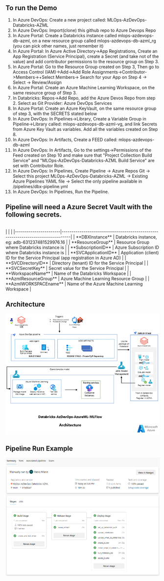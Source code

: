 ## To run the Demo

1.	In Azure DevOps: Create a new project called: MLOps-AzDevOps-Databricks-AZML
2.	In Azure DevOps: Import(clone) this github repo to Azure Devops Repo
3.  In Azure Portal: Create a Databricks instance called mlops-azdevops-db-azml, on a new resource group called mlops-azdevops-db-azml_rg (you can pick other names, just remember it)
4.  In Azure Portal: In Azure Active Directory->App Registrations, Create an App Registration (Service Principal), create a Secret (and take not of the value) and add contributor permissions to the resource group on Step 3. 
5.  In Azure Portal: Go to the Resource Group created on Step 3, Then go to Access Control (IAM)->Add->Add Role Assignments->Contributor->Members->+Select Members-> Search for your App on Step 4 -> Select -> Review/Assign
6.  In Azure Portal: Create an Azure Machine Learning Workspace, on the same resource group of Step 3.
7.	In Databricks:   Repos->Add Repo, add the Azure Devos Repo from step 2. Select as Git Provider: Azure DevOps Services
8.	In Azure Portal: Create an Azure KeyVault, on the same resource group of step 3, with the SECRETS stated below
9.	In Azure DevOps: In Pipelines->Library, Create a Variable Group in Pipeline->Library called: mlops-azdevops-db-azml-vg, and link Secrets from Azure Key Vault as variables. Add all the variables created on Step 8.
10.	In Azure DevOps: In Artifacts, Create a FEED called: mlops-azdevops-db-azml
11. In Azure DevOps: In Artifacts, Go to the settings->Permissions of the Feed created on Step 10 and make sure that "Project Collection Build Service" and "MLOps-AzDevOps-Databricks-AZML Build Service" are set with Contributor Role.
12.	In Azure DevOps: In Pipelines, Create Pipeline -> Azure Repos Git -> Select this project MLOps-AzDevOps-Databricks-AZML ->  Existing Azure Pipelines YAML file -> Select the only pipeline available in /pipelines/dbx-pipeline.yml
13. In Azure DevOps: In Pipelines, Run the Pipeline.


## Pipeline will need a Azure Secret Vault with the following secrets.
<br>
|                       |                                                                                  |
|-----------------------|----------------------------------------------------------------------------------|
| **DBXInstance**       | Databricks instance, eg: adb-631237481529976.16                                  |
| **ResourceGroup**     | Resource Group where Databricks instance is                                      |
| **SubscriptionID**    | Azure Subscription ID where Databricks instance is                               |
| **SVCApplicationID**  | Application (client) ID for the Service Principal (app registration in Azure AD) |
| **SVCDirectoryID**    | Directory (tenant) ID for the Service Principal                                  |
| **SVCSecretKey**      | Secret value for the Service Principal                                           |
| **WorkspaceName**     | Name of the Databricks Workspace                                                 |
| **AzmlResourceGroup** | Azure Machine Learning Resource Group                                            |
| **AzmlWORKSPACEname** | Name of the Azure Machine Learning Workspace                                     |


## Architecture
![Architecture!](/Architecture-small.png "Architecture")

## Pipeline Run Example<br>
![Pipeline Run Sample!](/PipelineResults.png "Pipeline Run Sample")
